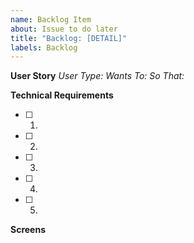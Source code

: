 ```yaml
---
name: Backlog Item
about: Issue to do later
title: "Backlog: [DETAIL]"
labels: Backlog
---
```


**User Story**
_User Type:_
_Wants To:_
_So That:_

**Technical Requirements**
- [ ] 1.
- [ ] 2.
- [ ] 3.
- [ ] 4.
- [ ] 5.

**Screens**
